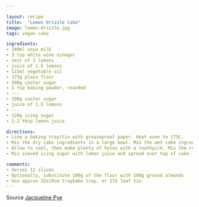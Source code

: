 ```yaml
---

layout: recipe
title:  "Lemon Drizzle Cake"
image: lemon-drizzle.jpg
tags: vegan cake

ingredients:
- 340ml soya milk
- 3 tsp white wine vinegar
- zest of 3 lemons
- juice of 1.5 lemons
- 115ml vegetable oil
- 375g plain flour
- 300g caster sugar
- 3 tsp baking powder, rounded
- ---
- 100g caster sugar
- juice of 1.5 lemons
- ---
- 120g icing sugar
- 1-2 tbsp lemon juice

directions:
- Line a baking tray/tin with greaseproof paper. Heat oven to 175C.
- Mix the dry cake ingredients in a large bowl. Mix the wet cake ingredients in another bowl. Fold wet ingredients into dry, remove lumps but do not overmix. Pour into tin and bake on middle shelf of oven for 25-30 mins for traybake, or 1 hour for 2lb loaf tin. Check doneness with a clean toothpick.
- Allow to cool, then make plenty of holes with a toothpick. Mix the remaining sugar and lemon juice and warm in a small saucepan (without boiling if you want to keep the crunch). Spoon the drizzle over the cake, making sure it goes down the holes. Leave to cool completely.
- Mix sieved icing sugar with lemon juice and spread over top of cake.

comments: 
- Serves 12 slices
- Optionally, substitute 100g of the flour with 100g ground almonds
- Use approx 32x19cm traybake tray, or 2lb loaf tin
---
```


Source [Jacqueline Pye](http://jacsvegfood.blogspot.com/2014/01/lush-lemon-drizzle-traybake-vegan.html)